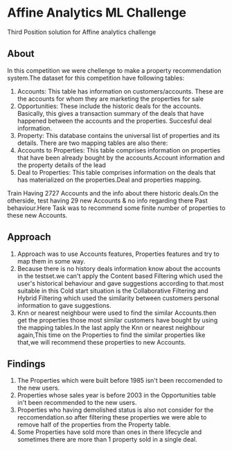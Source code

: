 # Affine Analytics ML Challenge
Third Position solution for Affine analytics challenge

## About 
In this competition we were chellenge to make a property recommendation system.The dataset for this competition have following tables:
1. Accounts: This table has information on customers/accounts. These are the accounts for whom they are marketing the properties for sale
2. Opportunities: These include the historic deals for the accounts. Basically, this gives a transaction summary of the deals that have happened between the accounts and the properties. Succesful deal information.
3. Property: This database contains the universal list of properties and its details.
There are two mapping tables are also there:
1. Accounts to Properties: This table comprises information on properties that have been already bought by the accounts.Account information and the property details of the lead
2. Deal to Properties: This table comprises information on the deals that has materialized on the properties.Deal and properties mapping.

Train Having 2727 Accounts and the info about there historic deals.On the otherside, test having 29 new Accounts & no info regarding there Past behaviour.Here Task was to recommend some finite number of properties to these new Accounts.

## Approach
1. Approach was to use Accounts features, Properties features and try to map them in some way.
2. Because there is no history deals information know about the accounts in the testset.we can't apply the Content based Filtering which used the user's historical behaviour and gave suggestions according to that.most suitable in this Cold start situation is the Collaborative Filtering and Hybrid Filtering which used the similarity between customers personal information to gave suggestions.
3. Knn or nearest neighbour were used to find the similar Accounts.then get the properties those most similar customers have bought by using the mapping tables.In the last apply the Knn or nearest neighbour again,This time on the Properties to find the similar properties like that,we will recommend these properties to new Accounts.

## Findings
1. The Properties which were built before 1985 isn't been reccomended to the new users.
2. Properties whose sales year is before 2003 in the Opportunities table in't been recommended to the new users.
3. Properties who having demolished status is also not consider for the reccomendation.so after filtering these properties we were able to remove half of the properties from the Property table.
4. Some Properties have sold more than ones in there lifecycle and sometimes there are more than 1 property sold in a single deal.
